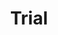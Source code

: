 ---
title: "Trial"
collection: talks
type: ""
permalink: 
excerpt: " Duration: <br> <br> Contribution <br> <br> " 
venue:  
location: 
---